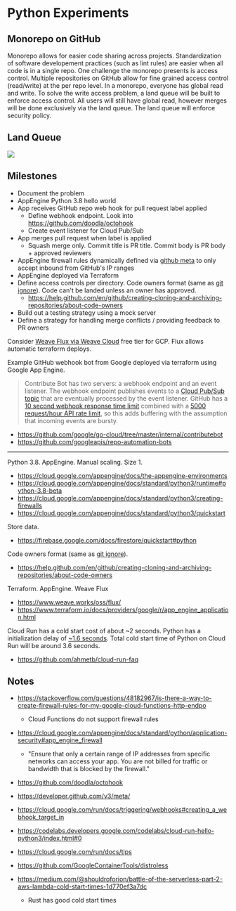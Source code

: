 # Python Experiments

## Monorepo on GitHub

Monorepo allows for easier code sharing across projects. Standardization of software developement practices (such as lint rules) are easier when all code is in a single repo. One challenge the monorepo presents is access control. Multiple repositories on GitHub allow for fine grained access control (read/write) at the per repo level. In a monorepo, everyone has global read and write. To solve the write access problem, a land queue will be built to enforce access control. All users will still have global read, however merges will be done exclusively via the land queue. The land queue will enforce security policy.

## Land Queue

![](http://www.plantuml.com/plantuml/proxy?cache=no&fmt=svg&src=https://raw.githubusercontent.com/bootstraponline/python/master/overview.puml&foo=bar)

## Milestones

- Document the problem
- AppEngine Python 3.8 hello world
- App receives GitHub repo web hook for pull request label applied
  - Define webhook endpoint. Look into https://github.com/doodla/octohook
  - Create event listener for Cloud Pub/Sub
- App merges pull request when label is applied
  - Squash merge only. Commit title is PR title. Commit body is PR body + approved reviewers
- AppEngine firewall rules dynamically defined via [github meta](https://developer.github.com/v3/meta/) to only accept inbound from GitHub's IP ranges
- AppEngine deployed via Terraform
- Define access controls per directory. Code owners format (same as [git ignore](https://git-scm.com/docs/gitignore#_pattern_format)). Code can't be landed unless an owner has approved.
  - https://help.github.com/en/github/creating-cloning-and-archiving-repositories/about-code-owners
- Build out a testing strategy using a mock server
- Define a strategy for handling merge conflicts / providing feedback to PR owners

Consider [Weave Flux via Weave Cloud](https://www.weave.works/faq/weave-cloud-faq/#faq-4) free tier for GCP. Flux allows automatic terraform deploys.

Example GitHub webhook bot from Google deployed via terraform using Google App Engine. 

>Contribute Bot has two servers: a webhook endpoint and an event listener. The
webhook endpoint publishes events to a [Cloud Pub/Sub topic][pubsub] that are eventually
processed by the event listener. GitHub has a
[10 second webhook response time limit][github-async] combined with a
[5000 request/hour API rate limit][github-ratelimit], so this adds buffering
with the assumption that incoming events are bursty.

[github-async]: https://developer.github.com/v3/guides/best-practices-for-integrators/#favor-asynchronous-work-over-synchronous
[github-ratelimit]: https://developer.github.com/v3/#rate-limiting
[pubsub]: https://cloud.google.com/pubsub

- https://github.com/google/go-cloud/tree/master/internal/contributebot
- https://github.com/googleapis/repo-automation-bots

---

Python 3.8. AppEngine. Manual scaling. Size 1.

- https://cloud.google.com/appengine/docs/the-appengine-environments
- https://cloud.google.com/appengine/docs/standard/python3/runtime#python-3.8-beta
- https://cloud.google.com/appengine/docs/standard/python3/creating-firewalls
- https://cloud.google.com/appengine/docs/standard/python3/quickstart

Store data.
- https://firebase.google.com/docs/firestore/quickstart#python

Code owners format (same as [git ignore](https://git-scm.com/docs/gitignore#_pattern_format)).
- https://help.github.com/en/github/creating-cloning-and-archiving-repositories/about-code-owners

Terraform. AppEngine. Weave Flux
- https://www.weave.works/oss/flux/
- https://www.terraform.io/docs/providers/google/r/app_engine_application.html

Cloud Run has a cold start cost of about ~2 seconds. Python has a initialization delay of [~1.6 seconds](https://medium.com/@shouldroforion/battle-of-the-serverless-part-2-aws-lambda-cold-start-times-1d770ef3a7dc). Total cold start time of Python on Cloud Run will be around 3.6 seconds.
- https://github.com/ahmetb/cloud-run-faq

## Notes

- https://stackoverflow.com/questions/48182967/is-there-a-way-to-create-firewall-rules-for-my-google-cloud-functions-http-endpo
  - Cloud Functions do not support firewall rules

- https://cloud.google.com/appengine/docs/standard/python/application-security#app_engine_firewall
  - "Ensure that only a certain range of IP addresses from specific networks can access your app. You are not billed for traffic or bandwidth that is blocked by the firewall."

- https://github.com/doodla/octohook
- https://developer.github.com/v3/meta/

- https://cloud.google.com/run/docs/triggering/webhooks#creating_a_webhook_target_in 
- https://codelabs.developers.google.com/codelabs/cloud-run-hello-python3/index.html#0
- https://cloud.google.com/run/docs/tips
- https://github.com/GoogleContainerTools/distroless
- https://medium.com/@shouldroforion/battle-of-the-serverless-part-2-aws-lambda-cold-start-times-1d770ef3a7dc
  - Rust has good cold start times
